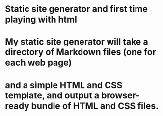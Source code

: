 # Static site generator and first time playing with html
# 
# My static site generator will take a directory of Markdown files (one for each web page)
# and a simple HTML and CSS template, and output a browser-ready bundle of HTML and CSS files.